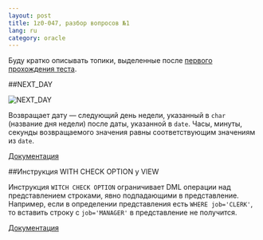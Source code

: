 ```yaml
---
layout: post
title: 1z0-047, разбор вопросов №1 
lang: ru
category: oracle
---
```


Буду кратко описывать топики, выделенные после [первого прохождения теста](http://iseetheline.ru/2012/06/18/1/).

##NEXT_DAY

![NEXT_DAY](http://docs.oracle.com/cd/B19306_01/server.102/b14200/img/next_day.gif)

Возвращает дату — следующий день недели, указанный в `char` (название дня недели) после даты, указанной в `date`. Часы, минуты, секунды возвращаемого значения равны соответствующим значениям из `date`.

[Документация](http://docs.oracle.com/cd/B19306_01/server.102/b14200/functions093.htm)

##Инструкция WITH CHECK OPTION у VIEW

Инструкция `WITCH CHECK OPTION` ограничивает DML операции над представлением строками, явно подпадающими в представление. Например, если в определении представления есть `WHERE job='CLERK'`, то вставить строку с `job='MANAGER'` в представление не получится.

[Документация](http://docs.oracle.com/cd/B19306_01/server.102/b14200/statements_8004.htm#i2117836)
